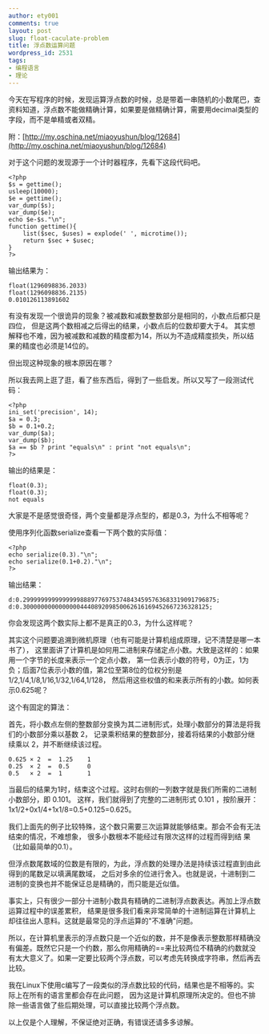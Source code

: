 ```yaml
---
author: ety001
comments: true
layout: post
slug: float-caculate-problem
title: 浮点数运算问题
wordpress_id: 2531
tags:
- 编程语言
- 理论
---
```


今天在写程序的时候，发现运算浮点数的时候，总是带着一串随机的小数尾巴，查资料知道，浮点数不能做精确计算，如果要是做精确计算，需要用decimal类型的字段，而不是单精或者双精。

附：[http://my.oschina.net/miaoyushun/blog/12684](http://my.oschina.net/miaoyushun/blog/12684)


对于这个问题的发现源于一个计时器程序，先看下这段代码吧。

```
<?php
$s = gettime();
usleep(10000);
$e = gettime();
var_dump($s);
var_dump($e);
echo $e-$s."\n";
function gettime(){
    list($sec, $uses) = explode(' ', microtime());
    return $sec + $usec;
}
?>
```

输出结果为：

```
float(1296098836.2033)
float(1296098836.2135)
0.010126113891602
```

有没有发现一个很诡异的现象？被减数和减数整数部分是相同的，小数点后都只是四位，
但是这两个数相减之后得出的结果，小数点后的位数却要大于4。
其实想解释也不难，因为被减数和减数的精度都为14，所以为不造成精度损失，所以结果的精度也必须是14位的。

但出现这种现象的根本原因在哪？

所以我去网上逛了逛，看了些东西后，得到了一些启发。所以又写了一段测试代码：

```
<?php
ini_set('precision', 14);
$a = 0.3;
$b = 0.1+0.2;
var_dump($a);
var_dump($b);
$a == $b ? print "equals\n" : print "not equals\n";
?>
```

输出的结果是：

```
float(0.3);
float(0.3);
not equals
```

大家是不是感觉很奇怪，两个变量都是浮点型的，都是0.3，为什么不相等呢？

使用序列化函数serialize查看一下两个数的实际值：

```
<?php
echo serialize(0.3)."\n";
echo serialize(0.1+0.2)."\n";
?>
```

输出结果：

```
d:0.299999999999999988897769753748434595763683319091796875;
d:0.3000000000000000444089209850062616169452667236328125;
```

你会发现这两个数实际上都不是真正的0.3，为什么这样呢？

其实这个问题要追溯到微机原理（也有可能是计算机组成原理，记不清楚是哪一本书了），
这里面讲了计算机是如何用二进制来存储定点小数。大致是这样的：如果用一个字节的长度来表示一个定点小数，
第一位表示小数的符号，0为正，1为负；后面7位表示小数的值，第2位至第8位的位权分别是1/2,1/4,1/8,1/16,1/32,1/64,1/128，
然后用这些权值的和来表示所有的小数。如何表示0.625呢？

这个有固定的算法：

首先，将小数点左侧的整数部分变换为其二进制形式，处理小数部分的算法是将我们的小数部分乘以基数 2，
记录乘积结果的整数部分，接着将结果的小数部分继续乘以 2，并不断继续该过程。

```
0.625 × 2  =  1.25    1
0.25  × 2  =  0.5     0
0.5   × 2  =  1       1
```

当最后的结果为1时，结束这个过程。这时右侧的一列数字就是我们所需的二进制小数部分，即 0.101。
这样，我们就得到了完整的二进制形式 0.101 ，按阶展开：1x1/2+0x1/4+1x1/8=0.5+0.125=0.625。

我们上面先的例子比较特殊，这个数只需要三次运算就能够结束。那会不会有无法结束的情况，不难想象，
很多小数根本不能经过有限次这样的过程而得到结 果（比如最简单的0.1）。

但浮点数尾数域的位数是有限的，为此，浮点数的处理办法是持续该过程直到由此得到的尾数足以填满尾数域，
之后对多余的位进行舍入。也就是说，十进制到二进制的变换也并不能保证总是精确的，而只能是近似值。

事实上，只有很少一部分十进制小数具有精确的二进制浮点数表达。再加上浮点数运算过程中的误差累积，
结果是很多我们看来非常简单的十进制运算在计算机上却往往出人意料。这就是最常见的浮点运算的"不准确"问题。

所以，在计算机里表示的浮点数只是一个近似的数，并不是像表示整数那样精确没有偏差。既然它只是一个约数，那么你用精确的==来比较两位不精确的约数就没有太大意义了。如果一定要比较两个浮点数，可以考虑先转换成字符串，然后再去比较。

我在Linux下使用c编写了一段类似的浮点数比较的代码，结果也是不相等的。实际上在所有的语言里都会存在此问题，
因为这是计算机原理所决定的。但也不排除一些语言做了些后期处理，可以直接比较两个浮点数。


以上仅是个人理解，不保证绝对正确，有错误还请多多谅解。

